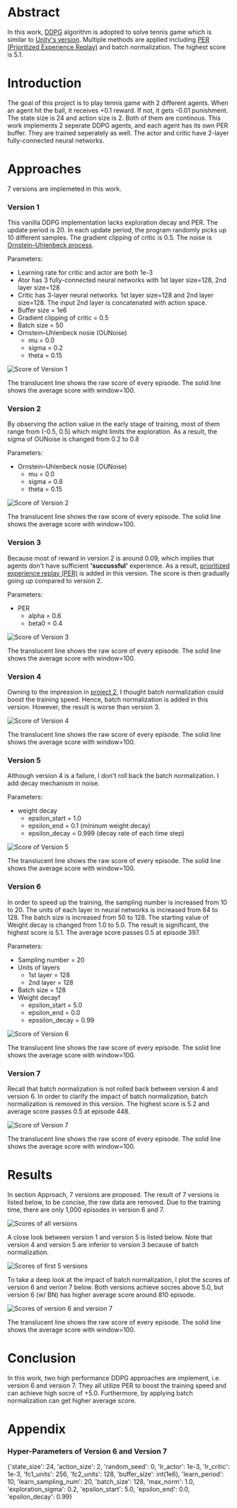 [img_ddpg_version_1]: https://github.com/Brandon-HY-Lin/deep-reinforcement-learning/blob/master/p3_collab-compet/DDPG/pictures/ddpg_version_1.png "Score of Version 1"

[img_ddpg_version_2]: https://github.com/Brandon-HY-Lin/deep-reinforcement-learning/blob/master/p3_collab-compet/DDPG/pictures/ddpg_version_2.png "Score of Version 2"

[img_ddpg_version_3]: https://github.com/Brandon-HY-Lin/deep-reinforcement-learning/blob/master/p3_collab-compet/DDPG/pictures/ddpg_version_3.png "Score of Version 3"

[img_ddpg_version_4]: https://github.com/Brandon-HY-Lin/deep-reinforcement-learning/blob/master/p3_collab-compet/DDPG/pictures/ddpg_version_4.png "Score of Version 4"

[img_ddpg_version_5]: https://github.com/Brandon-HY-Lin/deep-reinforcement-learning/blob/master/p3_collab-compet/DDPG/pictures/ddpg_version_5.png "Score of Version 5"

[img_ddpg_version_6]: https://github.com/Brandon-HY-Lin/deep-reinforcement-learning/blob/master/p3_collab-compet/DDPG/pictures/ddpg_version_6.png "Score of Version 6"

[img_ddpg_version_7]: https://github.com/Brandon-HY-Lin/deep-reinforcement-learning/blob/master/p3_collab-compet/DDPG/pictures/ddpg_version_7.png "Score of Version 7"


[img_ddpg_version_6_and_version_7]: https://github.com/Brandon-HY-Lin/deep-reinforcement-learning/blob/master/p3_collab-compet/DDPG/pictures/ddpg_version_6_to_version_7.png "Comparison between Version 6 and Version 7"

[img_ddpg_version_6_and_version_7_with_raw_data]: https://github.com/Brandon-HY-Lin/deep-reinforcement-learning/blob/master/p3_collab-compet/DDPG/pictures/ddpg_version_6_to_version_7_with_raw_data.png "Comparison between Version 6 and Version 7 (with raw data)"

[img_ddpg_version_1_to_verion_5]: https://github.com/Brandon-HY-Lin/deep-reinforcement-learning/blob/master/p3_collab-compet/DDPG/pictures/ddpg_version_1_to_version_5.png "Comparison among version 1 to version 5"

[img_ddpg_version_1_to_verion_7]: https://github.com/Brandon-HY-Lin/deep-reinforcement-learning/blob/master/p3_collab-compet/DDPG/pictures/ddpg_version_1_to_version_7.png "Comparison among version 1 to version 7"


# Abstract

In this work, [DDPG](https://arxiv.org/abs/1509.02971) algorithm is adopted to solve tennis game which is similar to [Unity's version](https://github.com/Unity-Technologies/ml-agents/blob/master/docs/Learning-Environment-Examples.md#tennis). Multiple methods are applied including [PER (Prioritized Experience Replay)](https://arxiv.org/abs/1511.05952) and batch normalization. The highest score is 5.1.  


# Introduction
The goal of this project is to play tennis game with 2 different agents. When an agent hit the ball, it receives +0.1 reward. If not, it gets -0.01 punishment. The state size is 24 and action size is 2. Both of them are continous. This work implements 2 seperate DDPG agents, and each agent has its own PER buffer. They are trained seperately as well. The actor and critic have 2-layer fully-connected neural networks.


# Approaches
7 versions are implemeted in this work.

### Version 1
This vanilla DDPG implementation lacks exploration decay and PER. The update period is 20. In each update period, the program randomly picks up 10 different samples. The gradient clipping of critic is 0.5. The noise is [Ornstein–Uhlenbeck process](https://en.wikipedia.org/wiki/Ornstein%E2%80%93Uhlenbeck_process).

Parameters:
* Learning rate for critic and actor are both 1e-3
* Ator has 3 fully-connected neural networks with 1st layer size=128, 2nd layer size=128
* Critic has 3-layer neural networks. 1st layer size=128 and 2nd layer size=128. The input 2nd layer is concatenated with action space.
* Buffer size = 1e6
* Gradient clipping of critic = 0.5
* Batch size = 50
* Ornstein–Uhlenbeck nosie (OUNoise)
  * mu = 0.0
  * sigma = 0.2
  * theta = 0.15

![Score of Version 1][img_ddpg_version_1]

The translucent line shows the raw score of every episode. The solid line shows the average score with window=100.


### Version 2
By observing the action value in the early stage of training, most of them range from (-0.5, 0.5) which might limits the exploration. As a result, the sigma of OUNoise is changed from 0.2 to 0.8

Parameters:
* Ornstein–Uhlenbeck nosie (OUNoise)
  * mu = 0.0
  * sigma = 0.8
  * theta = 0.15
  
![Score of Version 2][img_ddpg_version_2]

The translucent line shows the raw score of every episode. The solid line shows the average score with window=100.


### Version 3
Because most of reward in version 2 is around 0.09, which implies that agents don't have sufficient **'succussful'** experience. As a result, [prioritized experience replay (PER)](https://arxiv.org/abs/1511.05952) is added in this version. The score is then gradually going up compared to version 2.

Parameters:
* PER
    * alpha = 0.6
    * beta0 = 0.4
    

![Score of Version 3][img_ddpg_version_3]

The translucent line shows the raw score of every episode. The solid line shows the average score with window=100.


### Version 4
Owning to the impression in [project 2](https://github.com/Brandon-HY-Lin/deep-reinforcement-learning/tree/master/p2_continuous-control), I thought batch normalization could boost the training speed. Hence, batch normalization is added in this version. However, the result is worse than version 3.


![Score of Version 4][img_ddpg_version_4]

The translucent line shows the raw score of every episode. The solid line shows the average score with window=100.


### Version 5
Although version 4 is a failure, I don't roll back the batch normalization. I add decay mechanism in noise.

Parameters:
* weight decay
    * epsilon_start = 1.0
    * epsilon_end = 0.1 (mininum weight decay)
    * epsilon_decay = 0.999 (decay rate of each time step)


![Score of Version 5][img_ddpg_version_5]

The translucent line shows the raw score of every episode. The solid line shows the average score with window=100.


### Version 6
In order to speed up the training, the sampling number is increased from 10 to 20. The units of each layer in neural networks is increased from 64 to 128. The batch size is increased from 50 to 128. The starting value of Weight decay is changed from 1.0 to 5.0. The result is significant, the highest score is 5.1. The average score passes 0.5 at episode 397.

Parameters:
* Sampling number = 20
* Units of layers
    * 1st layer = 128
    * 2nd layer = 128
* Batch size = 128
* Weight decayf
    * epsilon_start = 5.0
    * epsilon_end = 0.0
    * epssilon_decay = 0.99
    
    
![Score of Version 6][img_ddpg_version_6]

The translucent line shows the raw score of every episode. The solid line shows the average score with window=100.

    
### Version 7
Recall that batch normalization is not rolled back between version 4 and version 6. In order to clarify the impact of batch normalization, batch normalization is removed in this version. The highest score is 5.2 and average score passes 0.5 at episode 448.


![Score of Version 7][img_ddpg_version_7]

The translucent line shows the raw score of every episode. The solid line shows the average score with window=100. 



# Results
In section Approach, 7 versions are proposed. The result of 7 versions is listed below, to be concise, the raw data are removed. Due to the training time, there are only 1,000 episodes in version 6 and 7.

![Scores of all versions][img_ddpg_version_1_to_verion_7]


A close look between version 1 and version 5 is listed below. Note that version 4 and version 5 are inferior to version 3 because of batch normalization.

![Scores of first 5 versions][img_ddpg_version_1_to_verion_5]


To take a deep look at the impact of batch normalization, I plot the scores of version 6 and verion 7 below. Both versions achieve socres above 5.0, but version 6 (w/ BN) has higher average score around 810 episode.

![Scores of version 6 and version 7][img_ddpg_version_6_and_version_7_with_raw_data]

The translucent line shows the raw score of every episode. The solid line shows the average score with window=100.


# Conclusion
In this work, two high performance DDPG approaches are implement, i.e. version 6 and version 7. They all utilize PER to boost the training speed and can achieve high socre of +5.0. Furthermore, by applying batch normalization can get higher average score.


# Appendix
### Hyper-Parameters of Version 6 and Version 7

{'state_size': 24, 
                    'action_size': 2,
                    'random_seed': 0,
                    'lr_actor': 1e-3, 
                    'lr_critic': 1e-3,
                    'fc1_units': 256, 
                    'fc2_units': 128,
                    'buffer_size': int(1e6),
                    'learn_period': 10, 
                    'learn_sampling_num': 20,
                    'batch_size': 128,
                    'max_norm': 1.0,
                    'exploration_sigma': 0.2,
                    'epsilon_start': 5.0,
                    'epsilon_end': 0.0,
                    'epsilon_decay': 0.99}

